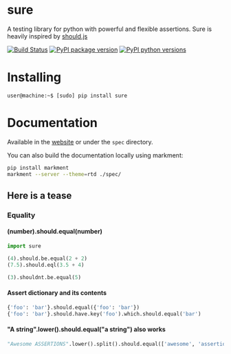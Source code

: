 # sure

A testing library for python with powerful and flexible assertions. Sure is heavily inspired by [should.js](https://github.com/shouldjs/should.js)

[![Build Status](https://travis-ci.org/gabrielfalcao/sure.png?branch=master)](https://travis-ci.org/gabrielfalcao/sure)
[![PyPI package version](https://badge.fury.io/py/sure.svg)](https://badge.fury.io/py/sure)
[![PyPI python versions](https://img.shields.io/pypi/pyversions/sure.svg)](https://pypi.python.org/pypi/sure)

# Installing

    user@machine:~$ [sudo] pip install sure


# Documentation

Available in the [website](http://falcao.it/sure) or under the `spec` directory.

You can also build the documentation locally using markment:

```bash
pip install markment
markment --server --theme=rtd ./spec/
```


## Here is a tease

### Equality

#### (number).should.equal(number)

```python
import sure

(4).should.be.equal(2 + 2)
(7.5).should.eql(3.5 + 4)

(3).shouldnt.be.equal(5)
```

#### Assert dictionary and its contents

```python
{'foo': 'bar'}.should.equal({'foo': 'bar'})
{'foo': 'bar'}.should.have.key('foo').which.should.equal('bar')
```

#### "A string".lower().should.equal("a string") also works

```python
"Awesome ASSERTIONS".lower().split().should.equal(['awesome', 'assertions'])
```
